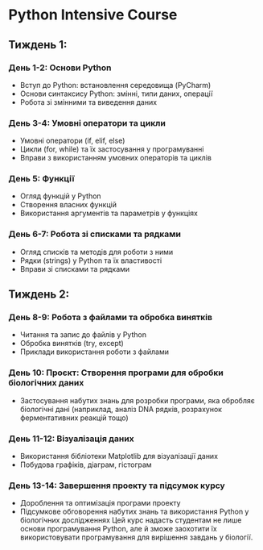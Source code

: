 # Python Intensive Course

## Тиждень 1:
### День 1-2: Основи Python
* Вступ до Python: встановлення середовища (PyCharm)
* Основи синтаксису Python: змінні, типи даних, операції
* Робота зі змінними та виведення даних
### День 3-4: Умовні оператори та цикли
* Умовні оператори (if, elif, else)
* Цикли (for, while) та їх застосування у програмуванні
* Вправи з використанням умовних операторів та циклів
### День 5: Функції
* Огляд функцій у Python
* Створення власних функцій
* Використання аргументів та параметрів у функціях
### День 6-7: Робота зі списками та рядками
* Огляд списків та методів для роботи з ними
* Рядки (strings) у Python та їх властивості
* Вправи зі списками та рядками
## Тиждень 2:
### День 8-9: Робота з файлами та обробка винятків
* Читання та запис до файлів у Python
* Обробка винятків (try, except)
* Приклади використання роботи з файлами
### День 10: Проєкт: Створення програми для обробки біологічних даних
* Застосування набутих знань для розробки програми, яка обробляє біологічні дані (наприклад, аналіз DNA рядків, розрахунок ферментативних реакцій тощо)
### День 11-12: Візуалізація даних
* Використання бібліотеки Matplotlib для візуалізації даних
* Побудова графіків, діаграм, гістограм
### День 13-14: Завершення проекту та підсумок курсу
* Дороблення та оптимізація програми проекту
* Підсумкове обговорення набутих знань та використання Python у біологічних дослідженнях
Цей курс надасть студентам не лише основи програмування Python, але й зможе заохотити їх використовувати програмування для вирішення завдань у біології.
